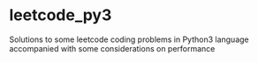# leetcode_py3
Solutions to some leetcode coding problems in Python3 language accompanied with some considerations on performance
